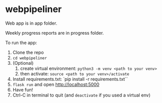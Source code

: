 # webpipeliner

Web app is in app folder.

Weekly progress reports are in progress folder.

To run the app:
1. Clone the repo
2. `cd webpipeliner`
3. (Optional)
    1. create virtual environment: `python3 -m venv <path to your venv>`
    2. then activate: `source <path to your venv>/activate`
3. Install requirements.txt: `pip install -r requirements.txt``
4. `flask run` and open [http://localhost:5000](http://localhost:5000)
5. Have fun!
6. Ctrl-C in terminal to quit (and `deactivate` if you used a virtual env)
